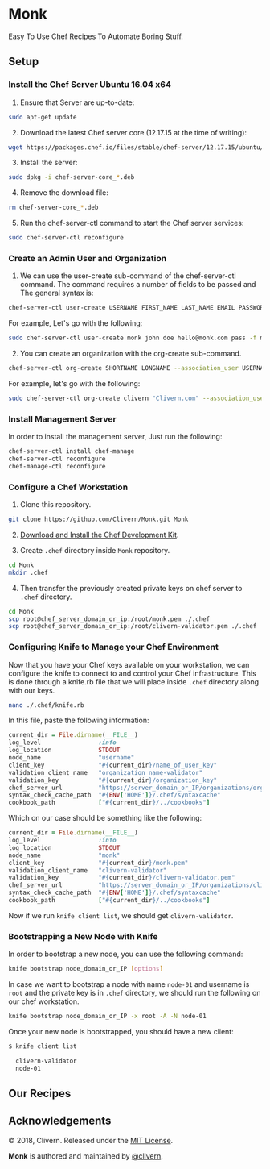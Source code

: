Monk
====

Easy To Use Chef Recipes To Automate Boring Stuff.


Setup
-----

### Install the Chef Server Ubuntu 16.04 x64

1. Ensure that Server are up-to-date:
```bash
sudo apt-get update
```

2. Download the latest Chef server core (12.17.15 at the time of writing):
```bash
wget https://packages.chef.io/files/stable/chef-server/12.17.15/ubuntu/16.04/chef-server-core_12.17.15-1_amd64.deb
```

3. Install the server:
```bash
sudo dpkg -i chef-server-core_*.deb
```

4. Remove the download file:
```bash
rm chef-server-core_*.deb
```

5. Run the chef-server-ctl command to start the Chef server services:
```bash
sudo chef-server-ctl reconfigure
```

### Create an Admin User and Organization

1. We can use the user-create sub-command of the chef-server-ctl command. The command requires a number of fields to be passed and The general syntax is:

```bash
chef-server-ctl user-create USERNAME FIRST_NAME LAST_NAME EMAIL PASSWORD
```

For example, Let's go with the following:
```bash
sudo chef-server-ctl user-create monk john doe hello@monk.com pass -f monk.pem
```

2. You can create an organization with the org-create sub-command.
```bash
chef-server-ctl org-create SHORTNAME LONGNAME --association_user USERNAME
```

For example, let's go with the following:
```bash
sudo chef-server-ctl org-create clivern "Clivern.com" --association_user monk -f clivern-validator.pem
```

### Install Management Server

In order to install the management server, Just run the following:

```bash
chef-server-ctl install chef-manage
chef-server-ctl reconfigure
chef-manage-ctl reconfigure
```

### Configure a Chef Workstation

1. Clone this repository.

```bash
git clone https://github.com/Clivern/Monk.git Monk
```

2. [Download and Install the Chef Development Kit](https://downloads.chef.io/chefdk#/).

3. Create `.chef` directory inside `Monk` repository.
```bash
cd Monk
mkdir .chef
```

4. Then transfer the previously created private keys on chef server to `.chef` directory.
```bash
cd Monk
scp root@chef_server_domain_or_ip:/root/monk.pem ./.chef
scp root@chef_server_domain_or_ip:/root/clivern-validator.pem ./.chef
```

### Configuring Knife to Manage your Chef Environment

Now that you have your Chef keys available on your workstation, we can configure the knife to connect to and control your Chef infrastructure. This is done through a knife.rb file that we will place inside `.chef` directory along with our keys.
```bash
nano ./.chef/knife.rb
```

In this file, paste the following information:
```ruby
current_dir = File.dirname(__FILE__)
log_level                :info
log_location             STDOUT
node_name                "username"
client_key               "#{current_dir}/name_of_user_key"
validation_client_name   "organization_name-validator"
validation_key           "#{current_dir}/organization_key"
chef_server_url          "https://server_domain_or_IP/organizations/organization_name"
syntax_check_cache_path  "#{ENV['HOME']}/.chef/syntaxcache"
cookbook_path            ["#{current_dir}/../cookbooks"]
```

Which on our case should be something like the following:
```ruby
current_dir = File.dirname(__FILE__)
log_level                :info
log_location             STDOUT
node_name                "monk"
client_key               "#{current_dir}/monk.pem"
validation_client_name   "clivern-validator"
validation_key           "#{current_dir}/clivern-validator.pem"
chef_server_url          "https://server_domain_or_IP/organizations/clivern"
syntax_check_cache_path  "#{ENV['HOME']}/.chef/syntaxcache"
cookbook_path            ["#{current_dir}/../cookbooks"]
```

Now if we run `knife client list`, we should get `clivern-validator`.


### Bootstrapping a New Node with Knife

In order to bootstrap a new node, you can use the following command:
```bash
knife bootstrap node_domain_or_IP [options]
```

In case we want to bootstrap a node with name `node-01` and username is `root` and the private key is in `.chef` directory, we should run the following on our chef workstation.
```bash
knife bootstrap node_domain_or_IP -x root -A -N node-01
```

Once your new node is bootstrapped, you should have a new client:
```bash
$ knife client list

  clivern-validator
  node-01
```


Our Recipes
-----------



Acknowledgements
----------------

© 2018, Clivern. Released under the [MIT License](http://www.opensource.org/licenses/mit-license.php).

**Monk** is authored and maintained by [@clivern](http://github.com/clivern).